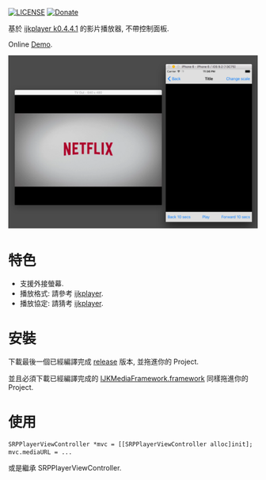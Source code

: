 [![LICENSE](https://img.shields.io/badge/License-MIT-green.svg?style=flat-square)](LICENSE)
[![Donate](https://img.shields.io/badge/Donate-PayPal-yellow.svg?style=flat-square)](https://www.paypal.com/cgi-bin/webscr?cmd=_s-xclick&hosted_button_id=LC58N7VZUST5N)


基於 [ijkplayer k0.4.4.1][1] 的影片播放器, 不帶控制面板.

Online [Demo][2].

![](README/1.png)


# 特色
- 支援外接螢幕.
- 播放格式: 請參考 [ijkplayer][4].
- 播放協定: 請猜考 [ijkplayer][4].


# 安裝
下載最後一個已經編譯完成 [release][5] 版本, 並拖進你的 Project.

並且必須下載已經編譯完成的 [IJKMediaFramework.framework][6] 同樣拖進你的 Project.


# 使用
```objC
SRPPlayerViewController *mvc = [[SRPPlayerViewController alloc]init];
mvc.mediaURL = ...
```

或是繼承 SRPPlayerViewController.






[1]: https://github.com/Bilibili/ijkplayer/releases/tag/k0.4.4.1 "k0.4.4.1"
[2]: https://appetize.io/app/kekyum7wkdtpgn0er6kdnwztk0 "Demo"
[3]: README_TW.md
[4]: https://github.com/Bilibili/ijkplayer "ijkplayer"
[5]: https://github.com/shinrenpan/SRPPlayerViewController/releases/download/1.0.0/SRPPlayerViewController.framework.zip "Release"
[6]: https://www.dropbox.com/s/f5s5pggji98p4hi/IJKMediaFramework.framework_k0.4.4.1.zip?dl=0 "IJKMediaFramework"

